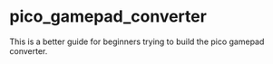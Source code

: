 # pico_gamepad_converter
This is a better guide for beginners trying to build the pico gamepad converter. 
